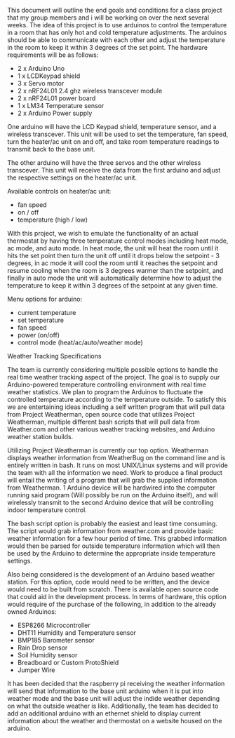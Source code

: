 This document will outline the end goals and conditions for a class project that my group members and i will be working on over the next several weeks. The idea of this project is to use arduinos to control the temperature in a room that has only hot and cold temperature adjustments.  The arduinos should be able to communicate with each other and adjust the temperature in the room to keep it within 3 degrees of the set point.  The hardware requirements will be as follows: 

* 2 x Arduino Uno
* 1 x LCDKeypad shield
* 3 x Servo motor
* 2 x nRF24L01 2.4 ghz wireless transcever module
* 2 x nRF24L01 power board
* 1 x LM34 Temperature sensor
* 2 x Arduino Power supply

One arduino will have the LCD Keypad shield, temperature sensor, and a wireless transcever.  This unit will be used to set the temperature, fan speed, turn the heater/ac unit on and off, and take room temperature readings to transmit back to the base unit. 

The other arduino will have the three servos and the other wireless transcever.  This unit will receive the data from the first arduino and adjust the respective settings on the heater/ac unit. 

Available controls on heater/ac unit: 

* fan speed
* on / off
* temperature (high / low)

With this project, we wish to emulate the functionality of an actual thermostat by having three temperature control modes including heat mode, ac mode, and auto mode.  In heat mode, the unit will heat the room until it hits the set point then turn the unit off until it drops below the setpoint - 3 degrees, in ac mode it will cool the room until it reaches the setpoint and resume cooling when the room is 3 degrees warmer than the setpoint, and finally in auto mode the unit will automatically determine how to adjust the temperature to keep it within 3 degrees of the setpoint at any given time. 

Menu options for arduino: 

* current temperature
* set temperature
* fan speed
* power (on/off) 
* control mode (heat/ac/auto/weather mode)


Weather Tracking Specifications

The team is currently considering multiple possible options to handle the real time weather tracking aspect of the project. The goal is to supply our Arduino-powered temperature controlling environment with real time weather statistics. We plan to program the Arduinos to fluctuate the controlled temperature according to the temperature outside. To satisfy this we are entertaining ideas including a self written program that will pull data from Project Weatherman, open source code that utilizes Project Weatherman, multiple different bash scripts that will pull data from Weather.com and other various weather tracking websites, and Arduino weather station builds.

Utilizing Project Weatherman is currently our top option. Weatherman displays weather information from WeatherBug on the command line and is entirely written in bash. It runs on most UNIX/Linux systems and will provide the team with all the information we need. Work to produce a final product will entail the writing of a program that will grab the supplied information from Weatherman. 1 Arduino device will be hardwired into the computer running said program (Will possibly be run on the Arduino itself), and will wirelessly transmit to the second Arduino device that will be controlling indoor temperature control.

The bash script option is probably the easiest and least time consuming. The script would grab information from weather.com and provide basic weather information for a few hour period of time. This grabbed information would then be parsed for outside temperature information which will then be used by the Arduino to determine the appropriate inside temperature settings.

Also being considered is the development of an Arduino based weather station. For this option, code would need to be written, and the device would need to be built from scratch. There is available open source code that could aid in the development process. In terms of hardware, this option would require of the purchase of the following, in addition to the already owned Arduinos:

* ESP8266 Microcontroller
* DHT11 Humidity and Temperature sensor
* BMP185 Barometer sensor
* Rain Drop sensor
* Soil Humidity sensor
* Breadboard or Custom ProtoShield
* Jumper Wire


It has been decided that the raspberry pi receiving the weather information will send that information to the base unit arduino when it is put into weather mode and the base unit will adjust the indide weather depending on what the outside weather is like.  Additionally, the team has decided to add an additional arduino with an ethernet shield to display current information about the weather and thermostat on a website housed on the arduino.  
